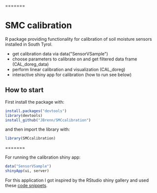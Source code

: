 
=======
# SMC calibration
R package providing functionality for calibration of soil moisture sensors installed in South Tyrol.
* get calibration data via data("SensorVSample")
* choose parameters to calibrate on and get filtered data frame (CAL_doreg_data)
* perform linear calibration and visualization (CAL_doreg)
* interactive shiny app for calibration (how to run see below)


## How to start

First install the package with:

```R
install.packages("devtools")
library(devtools)
install_github("JBrenn/SMCcalibration")
```

and then import the library with:

```R
library(SMCcalibration)
```

=======

For running the calibration shiny app:

```R
data("SensorVSample")
shinyApp(ui, server)
```

For this application I got inspired by the RStudio shiny gallery and used these [code snippets](http://shiny.rstudio.com/gallery/plot-interaction-exclude.html).

